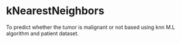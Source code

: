 # kNearestNeighbors
To predict whether the tumor is malignant or not based using knn M.L algorithm and patient dataset.
